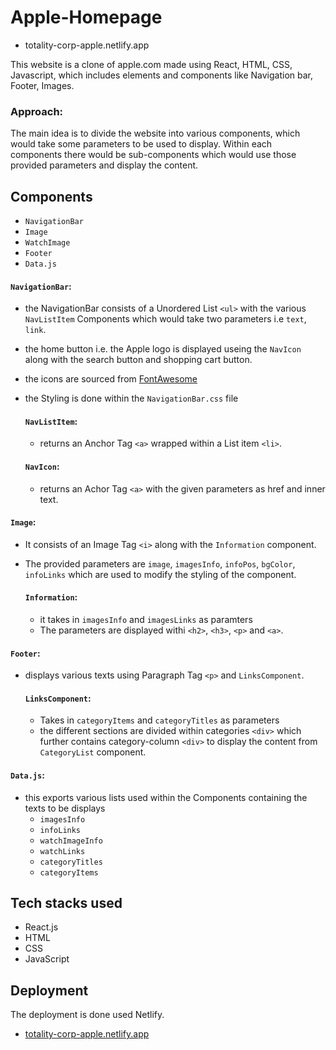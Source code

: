 
# Apple-Homepage
- totality-corp-apple.netlify.app

This website is a clone of apple.com made using React, HTML, CSS, Javascript, which includes elements and components like Navigation bar, Footer, Images.

### Approach:
The main idea is to divide the website into various components, which would take some parameters to be used to display. Within each components there would be sub-components which would use those provided parameters and display the content. 

## Components

 - `NavigationBar`
 - `Image`
 - `WatchImage`
 - `Footer`
 - `Data.js` 

#### `NavigationBar`:
- the NavigationBar consists of a Unordered List `<ul>` with the various `NavListItem` Components which would take two parameters i.e `text`, `link`.
- the home button i.e. the Apple logo is displayed useing the `NavIcon` along with the search button and shopping cart button.
- the icons are sourced from [FontAwesome](FontAwesome.com)
- the Styling is done within the `NavigationBar.css` file

    #### `NavListItem`:
    - returns an Anchor Tag `<a>` wrapped within a List item `<li>`.
    #### `NavIcon`:
    - returns an Achor Tag `<a>` with the given parameters as href and inner text.


#### `Image`:
- It consists of an Image Tag `<i>` along with the `Information` component. 
- The provided parameters are `image`, `imagesInfo`, `infoPos`, `bgColor`, `infoLinks` which are used to modify the styling of the component.

    #### `Information`:
    - it takes in `imagesInfo` and `imagesLinks` as paramters
    - The parameters are displayed withi `<h2>`, `<h3>`, `<p>` and `<a>`.

#### `Footer`:
- displays various texts using Paragraph Tag `<p>` and `LinksComponent`.

    #### `LinksComponent`:
    - Takes in `categoryItems` and `categoryTitles` as parameters 
    - the different sections are divided within categories `<div>` which further contains category-column `<div>` to display the content from `CategoryList` component.
    

#### `Data.js`:
- this exports various lists used within the Components containing the texts to be displays
    - `imagesInfo`
    - `infoLinks`
    - `watchImageInfo`
    - `watchLinks`
    - `categoryTitles`
    - `categoryItems`
    

## Tech stacks used

 - React.js
 - HTML
 - CSS
 - JavaScript


## Deployment

The deployment is done used Netlify.
- [totality-corp-apple.netlify.app](totality-corp-apple.netlify.app)


